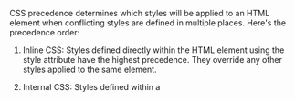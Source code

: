 CSS precedence determines which styles will be applied to an HTML element when conflicting styles are defined in multiple places. Here's the precedence order:

1. Inline CSS: Styles defined directly within the HTML element using the style attribute have the highest precedence. They override any other styles applied to the same element.

2. Internal CSS: Styles defined within a <style> tag in the <head> section of the HTML document come next in precedence. They apply to all elements of the same type throughout the document, unless overridden by inline styles.

3. External CSS: Styles defined in an external CSS file linked to the HTML document using the <link> tag have the lowest precedence. They apply globally to all elements of the specified type, unless overridden by inline or internal styles.